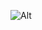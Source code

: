 


![Alt](https://repobeats.axiom.co/api/embed/63bf8211644d8f9de376deb22eabd0ef8e366d51.svg "Repobeats analytics image")
